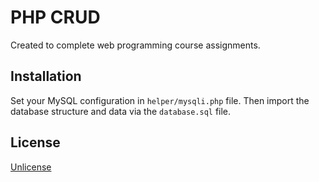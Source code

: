 # PHP CRUD

Created to complete web programming course assignments.

## Installation

Set your MySQL configuration in `helper/mysqli.php` file. Then import the database structure and data via the `database.sql` file.

## License

[Unlicense](https://github.com/Aguezz/php-crud/blob/master/LICENSE)
